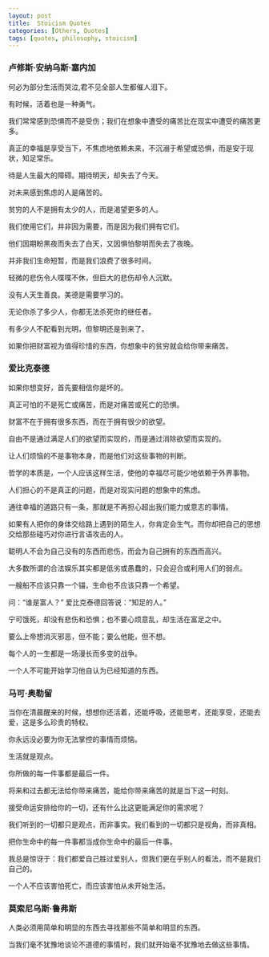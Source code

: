 ```yaml
---
layout: post
title:  Stoicism Quotes
categories: [Others, Quotes]
tags: [quotes, philosophy, stoicism]
---
```


### 卢修斯·安纳乌斯·塞内加

何必为部分生活而哭泣,君不见全部人生都催人泪下。

有时候，活着也是一种勇气。

我们常常感到恐惧而不是受伤；我们在想象中遭受的痛苦比在现实中遭受的痛苦更多。

真正的幸福是享受当下，不焦虑地依赖未来，不沉溺于希望或恐惧，而是安于现状，知足常乐。

待是人生最大的障碍。期待明天，却失去了今天。

对未来感到焦虑的人是痛苦的。

贫穷的人不是拥有太少的人，而是渴望更多的人。

我们使用它们，并非因为需要，而是因为我们拥有它们。

他们因期盼黑夜而失去了白天，又因惧怕黎明而失去了夜晚。

并非我们生命短暂，而是我们浪费了很多时间。

轻微的悲伤令人喋喋不休，但巨大的悲伤却令人沉默。

没有人天生善良。美德是需要学习的。

无论你杀了多少人，你都无法杀死你的继任者。

有多少人不配看到光明，但黎明还是到来了。

如果你把财富视为值得珍惜的东西，你想象中的贫穷就会给你带来痛苦。

### 爱比克泰德

如果你想变好，首先要相信你是坏的。

真正可怕的不是死亡或痛苦，而是对痛苦或死亡的恐惧。

财富不在于拥有很多东西，而在于拥有很少的欲望。

自由不是通过满足人们的欲望而实现的，而是通过消除欲望而实现的。

让人们烦恼的不是事物本身，而是他们对这些事物的判断。

哲学的本质是，一个人应该这样生活，使他的幸福尽可能少地依赖于外界事物。

人们担心的不是真正的问题，而是对现实问题的想象中的焦虑。

通往幸福的道路只有一条，那就是不再担心超出我们能力或意志的事情。

如果有人把你的身体交给路上遇到的陌生人，你肯定会生气。而你却把自己的思想交给那些碰巧对你进行言语攻击的人。

聪明人不会为自己没有的东西而悲伤，而会为自己拥有的东西而高兴。

大多数所谓的合法娱乐其实都是低劣或愚蠢的，只会迎合或利用人们的弱点。

一艘船不应该只靠一个锚，生命也不应该只靠一个希望。

问：“谁是富人？” 爱比克泰德回答说：“知足的人。”

宁可饿死，却没有悲伤和恐惧；也不要心烦意乱，却生活在富足之中。

要么上帝想消灭邪恶，但不能；要么他能，但不想。

每个人的一生都是一场漫长而多变的战争。

一个人不可能开始学习他自认为已经知道的东西。

### 马可·奥勒留

当你在清晨醒来的时候，想想你还活着，还能呼吸，还能思考，还能享受，还能去爱，这是多么珍贵的特权。

你永远没必要为你无法掌控的事情而烦恼。

生活就是观点。

你所做的每一件事都是最后一件。

将来和过去都无法给你带来痛苦，能给你带来痛苦的就是当下这一时刻。

接受命运安排给你的一切，还有什么比这更能满足你的需求呢？

我们听到的一切都只是观点，而非事实。我们看到的一切都只是视角，而非真相。

把你生命中的每一件事都当成你生命中的最后一件事。

我总是惊讶于：我们都爱自己胜过爱别人，但我们更在乎别人的看法，而不是我们自己的。

一个人不应该害怕死亡，而应该害怕从未开始生活。

### 莫索尼乌斯·鲁弗斯

人类必须用简单和明显的东西去寻找那些不简单和明显的东西。

当我们毫不犹豫地谈论不道德的事情时，我们就开始毫不犹豫地去做这些事情。
